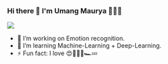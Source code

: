 ### Hi there 👋 I'm Umang Maurya 👨🏻‍💻
![](https://komarev.com/ghpvc/?username=umang1s&color=green)


- 🔭 I’m working on Emotion recognition.
- 🌱 I’m learning Machine-Learning + Deep-Learning.
- ⚡ Fun fact: I love 😍👨🏻‍💻🏎💤


<!--
**umang1s/umang1s** is a ✨ _special_ ✨ repository because its `README.md` (this file) appears on your GitHub profile.

Here are some ideas to get you started:


- 👯 I’m looking to collaborate on ...
- 🤔 I’m looking for help with ...
- 💬 Ask me about ...
- 📫 How to reach me: ...
- 😄 Pronouns: ...
-->
